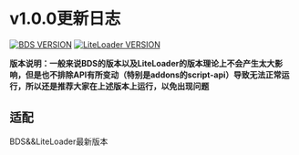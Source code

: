 # v1.0.0更新日志

[![BDS VERSION](https://img.shields.io/badge/BDS-1.19.63.01-green?style=for-the-badge&logo=appveyor)](https://www.minecraft.net/en-us/download/server/bedrock)
[![LiteLoader VERSION](https://img.shields.io/badge/LiteLoader-2.11.0-green?style=for-the-badge&logo=appveyor)](https://github.com/LiteLDev/LiteLoaderBDS/releases/tag/2.11.0)

**版本说明：一般来说BDS的版本以及LiteLoader的版本理论上不会产生太大影响，但是也不排除API有所变动（特别是addons的script-api）导致无法正常运行，所以还是推荐大家在上述版本上运行，以免出现问题**

## 适配

BDS&&LiteLoader最新版本
